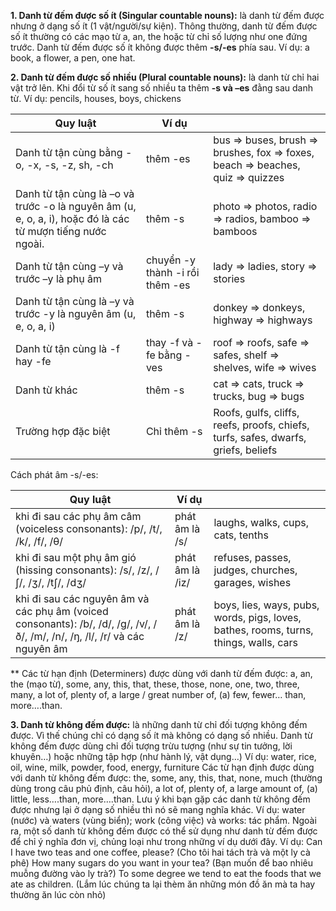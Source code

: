 **1. Danh từ đếm được số ít (Singular countable nouns):** là danh từ đếm được nhưng ở dạng số ít (1 vật/người/sự kiện). Thông thường, danh từ đếm được số ít thường có các mạo từ a, an, the hoặc từ chỉ số lượng như one đứng trước. Danh từ đếm được số ít không được thêm **-s/-es** phía sau. Ví dụ: a book, a flower, a pen, one hat. 

**2. Danh từ đếm được số nhiều (Plural countable nouns):** là danh từ chỉ hai vật trở lên. Khi đổi từ số ít sang số nhiều ta thêm **-s và –es** đằng sau danh từ. Ví dụ: pencils, houses, boys, chickens

| Quy luật                                                                                                  | Ví dụ                           |                                                                                    |
|-----------------------------------------------------------------------------------------------------------|---------------------------------|------------------------------------------------------------------------------------|
| Danh từ tận cùng bằng -o, -x, -s, -z, sh, -ch                                                             | thêm -es                        | bus ⇒ buses, brush ⇒ brushes, fox ⇒ foxes, beach ⇒ beaches, quiz ⇒ quizzes         |
| Danh từ tận cùng là –o và trước -o là nguyên âm (u, e, o, a, i), hoặc đó là các từ mượn tiếng nước ngoài. | thêm -s                         | photo ⇒ photos, radio ⇒ radios, bamboo ⇒ bamboos                                   |
| Danh từ tận cùng –y và trước –y là phụ âm                                                                 | chuyển -y thành -i rồi thêm -es | lady ⇒ ladies, story ⇒ stories                                                     |
| Danh từ tận cùng là –y và trước -y là nguyên âm (u, e, o, a, i)                                           | thêm -s                         | donkey ⇒ donkeys, highway ⇒ highways                                               |
| Danh từ tận cùng là -f hay -fe                                                                            | thay -f và -fe bằng -ves        | roof ⇒ roofs, safe ⇒ safes, shelf ⇒ shelves, wife ⇒ wives                          |
| Danh từ khác                                                                                              | thêm -s                         | cat ⇒ cats, truck ⇒ trucks, bug ⇒ bugs                                             |
| Trường hợp đặc biệt                                                                                       | Chỉ thêm -s                     | Roofs, gulfs, cliffs, reefs, proofs, chiefs, turfs, safes, dwarfs, griefs, beliefs | 

Cách phát âm -s/-es:

| Quy luật                                                                                                                     | Ví dụ           |                                                                                       |
|------------------------------------------------------------------------------------------------------------------------------|-----------------|---------------------------------------------------------------------------------------|
| khi đi sau các phụ âm câm (voiceless consonants): /p/, /t/, /k/, /f/, /θ/                                                    | phát âm là /s/  | laughs, walks, cups, cats, tenths                                                     |
| khi đi sau một phụ âm gió (hissing consonants): /s/, /z/, /ʃ/, /ʒ/, /tʃ/, /dʒ/                                               | phát âm là /iz/ | refuses, passes, judges, churches, garages, wishes                                    |
| khi đi sau các nguyên âm và các phụ âm (voiced consonants): /b/, /d/, /g/, /v/, /ð/, /m/, /n/, /ŋ, /l/, /r/ và các nguyên âm | phát âm là /z/  | boys, lies, ways, pubs, words, pigs, loves, bathes, rooms, turns, things, walls, cars |

** Các từ hạn định (Determiners) được dùng với danh từ đếm được: a, an, the (mạo từ), some, any, this, that, these, those, none, one, two, three, many, a lot of, plenty of, a large / great number of, (a) few, fewer… than, more….than.

**3. Danh từ không đếm được:** là những danh từ chỉ đối tượng không đếm được. Vì thế chúng chỉ có dạng số ít mà không có dạng số nhiều. Danh từ không đếm được dùng chỉ đối tượng trừu tượng (như sự tin tưởng, lời khuyên…) hoặc những tập hợp (như hành lý, vật dụng…) Ví dụ: water, rice, oil, wine, milk, powder, food, energy, furniture
Các từ hạn định được dùng với danh từ không đếm được: the, some, any, this, that, none, much (thường dùng trong câu phủ định, câu hỏi), a lot of, plenty of, a large amount of, (a) little, less….than, more….than.
Lưu ý khi bạn gặp các danh từ không đếm được nhưng lại ở dạng số nhiều thì nó sẽ mang nghĩa khác. Ví dụ: water (nước) và waters (vùng biển); work (công việc) và works: tác phẩm.
Ngoài ra, một số danh từ không đếm được có thể sử dụng như danh từ đếm được để chỉ ý nghĩa đơn vị, chủng loại như trong những ví dụ dưới đây. Ví dụ: Can I have two teas and one coffee, please? (Cho tôi hai tách trà và một ly cà phê)
How many sugars do you want in your tea? (Bạn muốn để bao nhiêu muỗng đường vào ly trà?)
To some degree we tend to eat the foods that we ate as children. (Lắm lúc chúng ta lại thèm ăn những món đồ ăn mà ta hay thường ăn lúc còn nhỏ) 
